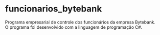 # funcionarios_bytebank
Programa empresarial de controle dos funcionários da empresa Bytebank.
O programa foi desenvolvido com a linguagem de programação C#. 
